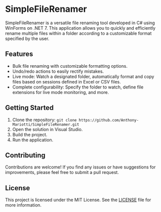# SimpleFileRenamer

SimpleFileRenamer is a versatile file renaming tool developed in C# using WinForms on .NET 7. This application allows you to quickly and efficiently rename multiple files within a folder according to a customizable format specified by the user.

## Features

- Bulk file renaming with customizable formatting options.
- Undo/redo actions to easily rectify mistakes.
- Live mode: Watch a designated folder, automatically format and copy files based on sessions defined in Excel or CSV files.
- Complete configurability: Specify the folder to watch, define file extensions for live mode monitoring, and more.

## Getting Started

1. Clone the repository: `git clone https://github.com/Anthony-Mariotti/SimpleFileRenamer.git`
2. Open the solution in Visual Studio.
3. Build the project.
4. Run the application.

## Contributing

Contributions are welcome! If you find any issues or have suggestions for improvements, please feel free to submit a pull request.

## License

This project is licensed under the MIT License. See the [LICENSE](LICENSE) file for more information.
